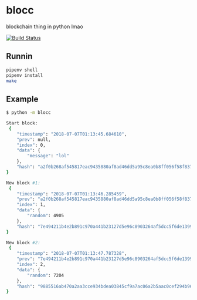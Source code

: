 # blocc

blockchain thing in python lmao

[![Build Status](https://travis-ci.org/jmsv/blocc.svg?branch=master)](https://travis-ci.org/jmsv/blocc)

## Runnin

```bash
pipenv shell
pipenv install
make
```

## Example

```bash
$ python -m blocc

Start block:
 {
    "timestamp": "2018-07-07T01:13:45.684610",
    "prev": null,
    "index": 0,
    "data": {
        "message": "lol"
    },
    "hash": "a2f0b268af545817eac9435880af8ad46dd5a95c8ea0b8ff056f58f837f17105"
}

New block #1:
 {
    "timestamp": "2018-07-07T01:13:46.285459",
    "prev": "a2f0b268af545817eac9435880af8ad46dd5a95c8ea0b8ff056f58f837f17105",
    "index": 1,
    "data": {
        "random": 4905
    },
    "hash": "7e494211b4e2b891c970a441b23127d5e96c8903264af5dcc5f6de13998851ee"
}

New block #2:
 {
    "timestamp": "2018-07-07T01:13:47.787328",
    "prev": "7e494211b4e2b891c970a441b23127d5e96c8903264af5dcc5f6de13998851ee",
    "index": 2,
    "data": {
        "random": 7204
    },
    "hash": "9885516ab470a2aa3cce934bdea03845cf9a7ac06a2b5aac0cef294b96994c95"
}
```
